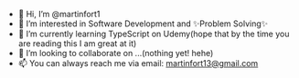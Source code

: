 - 👋 Hi, I’m @martinfort1
- 👀 I’m interested in Software Development and ✨Problem Solving✨
- 🌱 I’m currently learning TypeScript on Udemy(hope that by the time you are reading this I am great at it)
- 💞️ I’m looking to collaborate on ...(nothing yet! hehe)
- 📫 You can always reach me via email: martinfort13@gmail.com

<!---
martinfort1/martinfort1 is a ✨ special ✨ repository because its `README.md` (this file) appears on your GitHub profile.
You can click the Preview link to take a look at your changes.
--->
